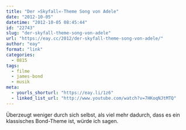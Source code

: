 ```yaml
---
title: "Der »Skyfall«-Theme Song von Adele"
date: "2012-10-05"
datetime: "2012-10-05 08:45:44"
id: "22743"
slug: "der-skyfall-theme-song-von-adele"
url: "https://eay.cc/2012/der-skyfall-theme-song-von-adele/"
author: "eay"
format: "link"
categories:
  - 0815
tags:
  - filme
  - james-bond
  - musik
meta:
  - yourls_shorturl: "https://eay.li/1z6"
  - linked_list_url: "http://www.youtube.com/watch?v=7HKoqNJtMTQ"
---
```


Überzeugt weniger durch sich selbst, als viel mehr dadurch, dass es ein klassisches Bond-Theme ist, würde ich sagen.
